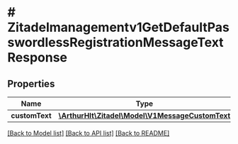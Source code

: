 # # Zitadelmanagementv1GetDefaultPasswordlessRegistrationMessageTextResponse

## Properties

Name | Type | Description | Notes
------------ | ------------- | ------------- | -------------
**customText** | [**\ArthurHlt\Zitadel\Model\V1MessageCustomText**](V1MessageCustomText.md) |  | [optional]

[[Back to Model list]](../../README.md#models) [[Back to API list]](../../README.md#endpoints) [[Back to README]](../../README.md)
